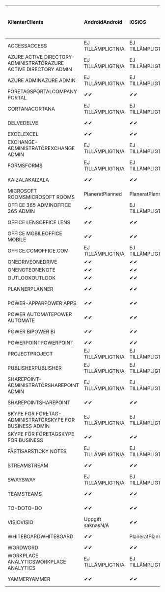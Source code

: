 <!-- This file is generated automatically. Changes made to this file will be overwritten.-->
|<span data-ttu-id="a4acb-101">Klienter</span><span class="sxs-lookup"><span data-stu-id="a4acb-101">Clients</span></span>|<span data-ttu-id="a4acb-102">Android</span><span class="sxs-lookup"><span data-stu-id="a4acb-102">Android</span></span>|<span data-ttu-id="a4acb-103">iOS</span><span class="sxs-lookup"><span data-stu-id="a4acb-103">iOS</span></span>|<span data-ttu-id="a4acb-104">Mac</span><span class="sxs-lookup"><span data-stu-id="a4acb-104">Mac</span></span>|<span data-ttu-id="a4acb-105">Windows 10</span><span class="sxs-lookup"><span data-stu-id="a4acb-105">Windows 10</span></span><br><span data-ttu-id="a4acb-106">Skrivbord</span><span class="sxs-lookup"><span data-stu-id="a4acb-106">Desktop</span></span>|<span data-ttu-id="a4acb-107">Windows 10</span><span class="sxs-lookup"><span data-stu-id="a4acb-107">Windows 10</span></span><br><span data-ttu-id="a4acb-108">Moderna appar</span><span class="sxs-lookup"><span data-stu-id="a4acb-108">Modern Apps</span></span>|
|:-|:-|:-|:-|:-|:-|
|<span data-ttu-id="a4acb-109">ACCESS</span><span class="sxs-lookup"><span data-stu-id="a4acb-109">ACCESS</span></span>|<span data-ttu-id="a4acb-110">EJ TILLÄMPLIGT</span><span class="sxs-lookup"><span data-stu-id="a4acb-110">N/A</span></span>|<span data-ttu-id="a4acb-111">EJ TILLÄMPLIGT</span><span class="sxs-lookup"><span data-stu-id="a4acb-111">N/A</span></span>|<span data-ttu-id="a4acb-112">EJ TILLÄMPLIGT</span><span class="sxs-lookup"><span data-stu-id="a4acb-112">N/A</span></span>|<span data-ttu-id="a4acb-113">✔</span><span class="sxs-lookup"><span data-stu-id="a4acb-113">✔</span></span>|<span data-ttu-id="a4acb-114">Uppgift saknas</span><span class="sxs-lookup"><span data-stu-id="a4acb-114">N/A</span></span>|
|<span data-ttu-id="a4acb-115">AZURE ACTIVE DIRECTORY-ADMINISTRATÖR</span><span class="sxs-lookup"><span data-stu-id="a4acb-115">AZURE ACTIVE DIRECTORY ADMIN</span></span>|<span data-ttu-id="a4acb-116">EJ TILLÄMPLIGT</span><span class="sxs-lookup"><span data-stu-id="a4acb-116">N/A</span></span>|<span data-ttu-id="a4acb-117">EJ TILLÄMPLIGT</span><span class="sxs-lookup"><span data-stu-id="a4acb-117">N/A</span></span>|<span data-ttu-id="a4acb-118">EJ TILLÄMPLIGT</span><span class="sxs-lookup"><span data-stu-id="a4acb-118">N/A</span></span>|<span data-ttu-id="a4acb-119">✔</span><span class="sxs-lookup"><span data-stu-id="a4acb-119">✔</span></span>|<span data-ttu-id="a4acb-120">Uppgift saknas</span><span class="sxs-lookup"><span data-stu-id="a4acb-120">N/A</span></span>|
|<span data-ttu-id="a4acb-121">AZURE ADMIN</span><span class="sxs-lookup"><span data-stu-id="a4acb-121">AZURE ADMIN</span></span>|<span data-ttu-id="a4acb-122">EJ TILLÄMPLIGT</span><span class="sxs-lookup"><span data-stu-id="a4acb-122">N/A</span></span>|<span data-ttu-id="a4acb-123">EJ TILLÄMPLIGT</span><span class="sxs-lookup"><span data-stu-id="a4acb-123">N/A</span></span>|<span data-ttu-id="a4acb-124">EJ TILLÄMPLIGT</span><span class="sxs-lookup"><span data-stu-id="a4acb-124">N/A</span></span>|<span data-ttu-id="a4acb-125">EJ TILLÄMPLIGT</span><span class="sxs-lookup"><span data-stu-id="a4acb-125">N/A</span></span>|<span data-ttu-id="a4acb-126">EJ TILLÄMPLIGT</span><span class="sxs-lookup"><span data-stu-id="a4acb-126">N/A</span></span>|
|<span data-ttu-id="a4acb-127">FÖRETAGSPORTAL</span><span class="sxs-lookup"><span data-stu-id="a4acb-127">COMPANY PORTAL</span></span>|<span data-ttu-id="a4acb-128">✔</span><span class="sxs-lookup"><span data-stu-id="a4acb-128">✔</span></span>|<span data-ttu-id="a4acb-129">✔</span><span class="sxs-lookup"><span data-stu-id="a4acb-129">✔</span></span>|<span data-ttu-id="a4acb-130">✔</span><span class="sxs-lookup"><span data-stu-id="a4acb-130">✔</span></span>|<span data-ttu-id="a4acb-131">Uppgift saknas</span><span class="sxs-lookup"><span data-stu-id="a4acb-131">N/A</span></span>|<span data-ttu-id="a4acb-132">✔</span><span class="sxs-lookup"><span data-stu-id="a4acb-132">✔</span></span>|
|<span data-ttu-id="a4acb-133">CORTANA</span><span class="sxs-lookup"><span data-stu-id="a4acb-133">CORTANA</span></span>|<span data-ttu-id="a4acb-134">EJ TILLÄMPLIGT</span><span class="sxs-lookup"><span data-stu-id="a4acb-134">N/A</span></span>|<span data-ttu-id="a4acb-135">EJ TILLÄMPLIGT</span><span class="sxs-lookup"><span data-stu-id="a4acb-135">N/A</span></span>|<span data-ttu-id="a4acb-136">EJ TILLÄMPLIGT</span><span class="sxs-lookup"><span data-stu-id="a4acb-136">N/A</span></span>|<span data-ttu-id="a4acb-137">EJ TILLÄMPLIGT</span><span class="sxs-lookup"><span data-stu-id="a4acb-137">N/A</span></span>|<span data-ttu-id="a4acb-138">✔</span><span class="sxs-lookup"><span data-stu-id="a4acb-138">✔</span></span>|
|<span data-ttu-id="a4acb-139">DELVE</span><span class="sxs-lookup"><span data-stu-id="a4acb-139">DELVE</span></span>|<span data-ttu-id="a4acb-140">✔</span><span class="sxs-lookup"><span data-stu-id="a4acb-140">✔</span></span>|<span data-ttu-id="a4acb-141">✔</span><span class="sxs-lookup"><span data-stu-id="a4acb-141">✔</span></span>|<span data-ttu-id="a4acb-142">EJ TILLÄMPLIGT</span><span class="sxs-lookup"><span data-stu-id="a4acb-142">N/A</span></span>|<span data-ttu-id="a4acb-143">EJ TILLÄMPLIGT</span><span class="sxs-lookup"><span data-stu-id="a4acb-143">N/A</span></span>|<span data-ttu-id="a4acb-144">EJ TILLÄMPLIGT</span><span class="sxs-lookup"><span data-stu-id="a4acb-144">N/A</span></span>|
|<span data-ttu-id="a4acb-145">EXCEL</span><span class="sxs-lookup"><span data-stu-id="a4acb-145">EXCEL</span></span>|<span data-ttu-id="a4acb-146">✔</span><span class="sxs-lookup"><span data-stu-id="a4acb-146">✔</span></span>|<span data-ttu-id="a4acb-147">✔</span><span class="sxs-lookup"><span data-stu-id="a4acb-147">✔</span></span>|<span data-ttu-id="a4acb-148">✔</span><span class="sxs-lookup"><span data-stu-id="a4acb-148">✔</span></span>|<span data-ttu-id="a4acb-149">✔</span><span class="sxs-lookup"><span data-stu-id="a4acb-149">✔</span></span>|<span data-ttu-id="a4acb-150">✔</span><span class="sxs-lookup"><span data-stu-id="a4acb-150">✔</span></span>|
|<span data-ttu-id="a4acb-151">EXCHANGE-ADMINISTRATÖR</span><span class="sxs-lookup"><span data-stu-id="a4acb-151">EXCHANGE ADMIN</span></span>|<span data-ttu-id="a4acb-152">EJ TILLÄMPLIGT</span><span class="sxs-lookup"><span data-stu-id="a4acb-152">N/A</span></span>|<span data-ttu-id="a4acb-153">EJ TILLÄMPLIGT</span><span class="sxs-lookup"><span data-stu-id="a4acb-153">N/A</span></span>|<span data-ttu-id="a4acb-154">EJ TILLÄMPLIGT</span><span class="sxs-lookup"><span data-stu-id="a4acb-154">N/A</span></span>|<span data-ttu-id="a4acb-155">✔</span><span class="sxs-lookup"><span data-stu-id="a4acb-155">✔</span></span>|<span data-ttu-id="a4acb-156">Uppgift saknas</span><span class="sxs-lookup"><span data-stu-id="a4acb-156">N/A</span></span>|
|<span data-ttu-id="a4acb-157">FORMS</span><span class="sxs-lookup"><span data-stu-id="a4acb-157">FORMS</span></span>|<span data-ttu-id="a4acb-158">EJ TILLÄMPLIGT</span><span class="sxs-lookup"><span data-stu-id="a4acb-158">N/A</span></span>|<span data-ttu-id="a4acb-159">EJ TILLÄMPLIGT</span><span class="sxs-lookup"><span data-stu-id="a4acb-159">N/A</span></span>|<span data-ttu-id="a4acb-160">EJ TILLÄMPLIGT</span><span class="sxs-lookup"><span data-stu-id="a4acb-160">N/A</span></span>|<span data-ttu-id="a4acb-161">EJ TILLÄMPLIGT</span><span class="sxs-lookup"><span data-stu-id="a4acb-161">N/A</span></span>|<span data-ttu-id="a4acb-162">EJ TILLÄMPLIGT</span><span class="sxs-lookup"><span data-stu-id="a4acb-162">N/A</span></span>|
|<span data-ttu-id="a4acb-163">KAIZALA</span><span class="sxs-lookup"><span data-stu-id="a4acb-163">KAIZALA</span></span>|<span data-ttu-id="a4acb-164">✔</span><span class="sxs-lookup"><span data-stu-id="a4acb-164">✔</span></span>|<span data-ttu-id="a4acb-165">✔</span><span class="sxs-lookup"><span data-stu-id="a4acb-165">✔</span></span>|<span data-ttu-id="a4acb-166">EJ TILLÄMPLIGT</span><span class="sxs-lookup"><span data-stu-id="a4acb-166">N/A</span></span>|<span data-ttu-id="a4acb-167">EJ TILLÄMPLIGT</span><span class="sxs-lookup"><span data-stu-id="a4acb-167">N/A</span></span>|<span data-ttu-id="a4acb-168">EJ TILLÄMPLIGT</span><span class="sxs-lookup"><span data-stu-id="a4acb-168">N/A</span></span>|
|<span data-ttu-id="a4acb-169">MICROSOFT ROOMS</span><span class="sxs-lookup"><span data-stu-id="a4acb-169">MICROSOFT ROOMS</span></span>|<span data-ttu-id="a4acb-170">Planerat</span><span class="sxs-lookup"><span data-stu-id="a4acb-170">Planned</span></span>|<span data-ttu-id="a4acb-171">Planerat</span><span class="sxs-lookup"><span data-stu-id="a4acb-171">Planned</span></span>|<span data-ttu-id="a4acb-172">EJ TILLÄMPLIGT</span><span class="sxs-lookup"><span data-stu-id="a4acb-172">N/A</span></span>|<span data-ttu-id="a4acb-173">EJ TILLÄMPLIGT</span><span class="sxs-lookup"><span data-stu-id="a4acb-173">N/A</span></span>|<span data-ttu-id="a4acb-174">EJ TILLÄMPLIGT</span><span class="sxs-lookup"><span data-stu-id="a4acb-174">N/A</span></span>|
|<span data-ttu-id="a4acb-175">OFFICE 365 ADMIN</span><span class="sxs-lookup"><span data-stu-id="a4acb-175">OFFICE 365 ADMIN</span></span>|<span data-ttu-id="a4acb-176">✔</span><span class="sxs-lookup"><span data-stu-id="a4acb-176">✔</span></span>|<span data-ttu-id="a4acb-177">EJ TILLÄMPLIGT</span><span class="sxs-lookup"><span data-stu-id="a4acb-177">N/A</span></span>|<span data-ttu-id="a4acb-178">EJ TILLÄMPLIGT</span><span class="sxs-lookup"><span data-stu-id="a4acb-178">N/A</span></span>|<span data-ttu-id="a4acb-179">EJ TILLÄMPLIGT</span><span class="sxs-lookup"><span data-stu-id="a4acb-179">N/A</span></span>|<span data-ttu-id="a4acb-180">EJ TILLÄMPLIGT</span><span class="sxs-lookup"><span data-stu-id="a4acb-180">N/A</span></span>|
|<span data-ttu-id="a4acb-181">OFFICE LENS</span><span class="sxs-lookup"><span data-stu-id="a4acb-181">OFFICE LENS</span></span>|<span data-ttu-id="a4acb-182">✔</span><span class="sxs-lookup"><span data-stu-id="a4acb-182">✔</span></span>|<span data-ttu-id="a4acb-183">✔</span><span class="sxs-lookup"><span data-stu-id="a4acb-183">✔</span></span>|<span data-ttu-id="a4acb-184">EJ TILLÄMPLIGT</span><span class="sxs-lookup"><span data-stu-id="a4acb-184">N/A</span></span>|<span data-ttu-id="a4acb-185">EJ TILLÄMPLIGT</span><span class="sxs-lookup"><span data-stu-id="a4acb-185">N/A</span></span>|<span data-ttu-id="a4acb-186">✔</span><span class="sxs-lookup"><span data-stu-id="a4acb-186">✔</span></span>|
|<span data-ttu-id="a4acb-187">OFFICE MOBILE</span><span class="sxs-lookup"><span data-stu-id="a4acb-187">OFFICE MOBILE</span></span>|<span data-ttu-id="a4acb-188">✔</span><span class="sxs-lookup"><span data-stu-id="a4acb-188">✔</span></span>|<span data-ttu-id="a4acb-189">✔</span><span class="sxs-lookup"><span data-stu-id="a4acb-189">✔</span></span>|<span data-ttu-id="a4acb-190">EJ TILLÄMPLIGT</span><span class="sxs-lookup"><span data-stu-id="a4acb-190">N/A</span></span>|<span data-ttu-id="a4acb-191">EJ TILLÄMPLIGT</span><span class="sxs-lookup"><span data-stu-id="a4acb-191">N/A</span></span>|<span data-ttu-id="a4acb-192">EJ TILLÄMPLIGT</span><span class="sxs-lookup"><span data-stu-id="a4acb-192">N/A</span></span>|
|<span data-ttu-id="a4acb-193">OFFICE.COM</span><span class="sxs-lookup"><span data-stu-id="a4acb-193">OFFICE.COM</span></span>|<span data-ttu-id="a4acb-194">EJ TILLÄMPLIGT</span><span class="sxs-lookup"><span data-stu-id="a4acb-194">N/A</span></span>|<span data-ttu-id="a4acb-195">EJ TILLÄMPLIGT</span><span class="sxs-lookup"><span data-stu-id="a4acb-195">N/A</span></span>|<span data-ttu-id="a4acb-196">EJ TILLÄMPLIGT</span><span class="sxs-lookup"><span data-stu-id="a4acb-196">N/A</span></span>|<span data-ttu-id="a4acb-197">EJ TILLÄMPLIGT</span><span class="sxs-lookup"><span data-stu-id="a4acb-197">N/A</span></span>|<span data-ttu-id="a4acb-198">✔</span><span class="sxs-lookup"><span data-stu-id="a4acb-198">✔</span></span>|
|<span data-ttu-id="a4acb-199">ONEDRIVE</span><span class="sxs-lookup"><span data-stu-id="a4acb-199">ONEDRIVE</span></span>|<span data-ttu-id="a4acb-200">✔</span><span class="sxs-lookup"><span data-stu-id="a4acb-200">✔</span></span>|<span data-ttu-id="a4acb-201">✔</span><span class="sxs-lookup"><span data-stu-id="a4acb-201">✔</span></span>|<span data-ttu-id="a4acb-202">✔</span><span class="sxs-lookup"><span data-stu-id="a4acb-202">✔</span></span>|<span data-ttu-id="a4acb-203">✔</span><span class="sxs-lookup"><span data-stu-id="a4acb-203">✔</span></span>|<span data-ttu-id="a4acb-204">✔</span><span class="sxs-lookup"><span data-stu-id="a4acb-204">✔</span></span>|
|<span data-ttu-id="a4acb-205">ONENOTE</span><span class="sxs-lookup"><span data-stu-id="a4acb-205">ONENOTE</span></span>|<span data-ttu-id="a4acb-206">✔</span><span class="sxs-lookup"><span data-stu-id="a4acb-206">✔</span></span>|<span data-ttu-id="a4acb-207">✔</span><span class="sxs-lookup"><span data-stu-id="a4acb-207">✔</span></span>|<span data-ttu-id="a4acb-208">✔</span><span class="sxs-lookup"><span data-stu-id="a4acb-208">✔</span></span>|<span data-ttu-id="a4acb-209">✔</span><span class="sxs-lookup"><span data-stu-id="a4acb-209">✔</span></span>|<span data-ttu-id="a4acb-210">✔</span><span class="sxs-lookup"><span data-stu-id="a4acb-210">✔</span></span>|
|<span data-ttu-id="a4acb-211">OUTLOOK</span><span class="sxs-lookup"><span data-stu-id="a4acb-211">OUTLOOK</span></span>|<span data-ttu-id="a4acb-212">✔</span><span class="sxs-lookup"><span data-stu-id="a4acb-212">✔</span></span>|<span data-ttu-id="a4acb-213">✔</span><span class="sxs-lookup"><span data-stu-id="a4acb-213">✔</span></span>|<span data-ttu-id="a4acb-214">✔</span><span class="sxs-lookup"><span data-stu-id="a4acb-214">✔</span></span>|<span data-ttu-id="a4acb-215">✔</span><span class="sxs-lookup"><span data-stu-id="a4acb-215">✔</span></span>|<span data-ttu-id="a4acb-216">✔</span><span class="sxs-lookup"><span data-stu-id="a4acb-216">✔</span></span>|
|<span data-ttu-id="a4acb-217">PLANNER</span><span class="sxs-lookup"><span data-stu-id="a4acb-217">PLANNER</span></span>|<span data-ttu-id="a4acb-218">✔</span><span class="sxs-lookup"><span data-stu-id="a4acb-218">✔</span></span>|<span data-ttu-id="a4acb-219">✔</span><span class="sxs-lookup"><span data-stu-id="a4acb-219">✔</span></span>|<span data-ttu-id="a4acb-220">EJ TILLÄMPLIGT</span><span class="sxs-lookup"><span data-stu-id="a4acb-220">N/A</span></span>|<span data-ttu-id="a4acb-221">EJ TILLÄMPLIGT</span><span class="sxs-lookup"><span data-stu-id="a4acb-221">N/A</span></span>|<span data-ttu-id="a4acb-222">EJ TILLÄMPLIGT</span><span class="sxs-lookup"><span data-stu-id="a4acb-222">N/A</span></span>|
|<span data-ttu-id="a4acb-223">POWER-APPAR</span><span class="sxs-lookup"><span data-stu-id="a4acb-223">POWER APPS</span></span>|<span data-ttu-id="a4acb-224">✔</span><span class="sxs-lookup"><span data-stu-id="a4acb-224">✔</span></span>|<span data-ttu-id="a4acb-225">✔</span><span class="sxs-lookup"><span data-stu-id="a4acb-225">✔</span></span>|<span data-ttu-id="a4acb-226">EJ TILLÄMPLIGT</span><span class="sxs-lookup"><span data-stu-id="a4acb-226">N/A</span></span>|<span data-ttu-id="a4acb-227">EJ TILLÄMPLIGT</span><span class="sxs-lookup"><span data-stu-id="a4acb-227">N/A</span></span>|<span data-ttu-id="a4acb-228">✔</span><span class="sxs-lookup"><span data-stu-id="a4acb-228">✔</span></span>|
|<span data-ttu-id="a4acb-229">POWER AUTOMATE</span><span class="sxs-lookup"><span data-stu-id="a4acb-229">POWER AUTOMATE</span></span>|<span data-ttu-id="a4acb-230">✔</span><span class="sxs-lookup"><span data-stu-id="a4acb-230">✔</span></span>|<span data-ttu-id="a4acb-231">✔</span><span class="sxs-lookup"><span data-stu-id="a4acb-231">✔</span></span>|<span data-ttu-id="a4acb-232">EJ TILLÄMPLIGT</span><span class="sxs-lookup"><span data-stu-id="a4acb-232">N/A</span></span>|<span data-ttu-id="a4acb-233">EJ TILLÄMPLIGT</span><span class="sxs-lookup"><span data-stu-id="a4acb-233">N/A</span></span>|<span data-ttu-id="a4acb-234">EJ TILLÄMPLIGT</span><span class="sxs-lookup"><span data-stu-id="a4acb-234">N/A</span></span>|
|<span data-ttu-id="a4acb-235">POWER BI</span><span class="sxs-lookup"><span data-stu-id="a4acb-235">POWER BI</span></span>|<span data-ttu-id="a4acb-236">✔</span><span class="sxs-lookup"><span data-stu-id="a4acb-236">✔</span></span>|<span data-ttu-id="a4acb-237">✔</span><span class="sxs-lookup"><span data-stu-id="a4acb-237">✔</span></span>|<span data-ttu-id="a4acb-238">Uppgift saknas</span><span class="sxs-lookup"><span data-stu-id="a4acb-238">N/A</span></span>|<span data-ttu-id="a4acb-239">✔</span><span class="sxs-lookup"><span data-stu-id="a4acb-239">✔</span></span>|<span data-ttu-id="a4acb-240">✔</span><span class="sxs-lookup"><span data-stu-id="a4acb-240">✔</span></span>|
|<span data-ttu-id="a4acb-241">POWERPOINT</span><span class="sxs-lookup"><span data-stu-id="a4acb-241">POWERPOINT</span></span>|<span data-ttu-id="a4acb-242">✔</span><span class="sxs-lookup"><span data-stu-id="a4acb-242">✔</span></span>|<span data-ttu-id="a4acb-243">✔</span><span class="sxs-lookup"><span data-stu-id="a4acb-243">✔</span></span>|<span data-ttu-id="a4acb-244">✔</span><span class="sxs-lookup"><span data-stu-id="a4acb-244">✔</span></span>|<span data-ttu-id="a4acb-245">✔</span><span class="sxs-lookup"><span data-stu-id="a4acb-245">✔</span></span>|<span data-ttu-id="a4acb-246">✔</span><span class="sxs-lookup"><span data-stu-id="a4acb-246">✔</span></span>|
|<span data-ttu-id="a4acb-247">PROJECT</span><span class="sxs-lookup"><span data-stu-id="a4acb-247">PROJECT</span></span>|<span data-ttu-id="a4acb-248">EJ TILLÄMPLIGT</span><span class="sxs-lookup"><span data-stu-id="a4acb-248">N/A</span></span>|<span data-ttu-id="a4acb-249">EJ TILLÄMPLIGT</span><span class="sxs-lookup"><span data-stu-id="a4acb-249">N/A</span></span>|<span data-ttu-id="a4acb-250">EJ TILLÄMPLIGT</span><span class="sxs-lookup"><span data-stu-id="a4acb-250">N/A</span></span>|<span data-ttu-id="a4acb-251">✔</span><span class="sxs-lookup"><span data-stu-id="a4acb-251">✔</span></span>|<span data-ttu-id="a4acb-252">Uppgift saknas</span><span class="sxs-lookup"><span data-stu-id="a4acb-252">N/A</span></span>|
|<span data-ttu-id="a4acb-253">PUBLISHER</span><span class="sxs-lookup"><span data-stu-id="a4acb-253">PUBLISHER</span></span>|<span data-ttu-id="a4acb-254">EJ TILLÄMPLIGT</span><span class="sxs-lookup"><span data-stu-id="a4acb-254">N/A</span></span>|<span data-ttu-id="a4acb-255">EJ TILLÄMPLIGT</span><span class="sxs-lookup"><span data-stu-id="a4acb-255">N/A</span></span>|<span data-ttu-id="a4acb-256">EJ TILLÄMPLIGT</span><span class="sxs-lookup"><span data-stu-id="a4acb-256">N/A</span></span>|<span data-ttu-id="a4acb-257">✔</span><span class="sxs-lookup"><span data-stu-id="a4acb-257">✔</span></span>|<span data-ttu-id="a4acb-258">Uppgift saknas</span><span class="sxs-lookup"><span data-stu-id="a4acb-258">N/A</span></span>|
|<span data-ttu-id="a4acb-259">SHAREPOINT-ADMINISTRATÖR</span><span class="sxs-lookup"><span data-stu-id="a4acb-259">SHAREPOINT ADMIN</span></span>|<span data-ttu-id="a4acb-260">EJ TILLÄMPLIGT</span><span class="sxs-lookup"><span data-stu-id="a4acb-260">N/A</span></span>|<span data-ttu-id="a4acb-261">EJ TILLÄMPLIGT</span><span class="sxs-lookup"><span data-stu-id="a4acb-261">N/A</span></span>|<span data-ttu-id="a4acb-262">EJ TILLÄMPLIGT</span><span class="sxs-lookup"><span data-stu-id="a4acb-262">N/A</span></span>|<span data-ttu-id="a4acb-263">✔</span><span class="sxs-lookup"><span data-stu-id="a4acb-263">✔</span></span>|<span data-ttu-id="a4acb-264">Uppgift saknas</span><span class="sxs-lookup"><span data-stu-id="a4acb-264">N/A</span></span>|
|<span data-ttu-id="a4acb-265">SHAREPOINT</span><span class="sxs-lookup"><span data-stu-id="a4acb-265">SHAREPOINT</span></span>|<span data-ttu-id="a4acb-266">✔</span><span class="sxs-lookup"><span data-stu-id="a4acb-266">✔</span></span>|<span data-ttu-id="a4acb-267">✔</span><span class="sxs-lookup"><span data-stu-id="a4acb-267">✔</span></span>|<span data-ttu-id="a4acb-268">EJ TILLÄMPLIGT</span><span class="sxs-lookup"><span data-stu-id="a4acb-268">N/A</span></span>|<span data-ttu-id="a4acb-269">EJ TILLÄMPLIGT</span><span class="sxs-lookup"><span data-stu-id="a4acb-269">N/A</span></span>|<span data-ttu-id="a4acb-270">EJ TILLÄMPLIGT</span><span class="sxs-lookup"><span data-stu-id="a4acb-270">N/A</span></span>|
|<span data-ttu-id="a4acb-271">SKYPE FÖR FÖRETAG-ADMINISTRATÖR</span><span class="sxs-lookup"><span data-stu-id="a4acb-271">SKYPE FOR BUSINESS ADMIN</span></span>|<span data-ttu-id="a4acb-272">EJ TILLÄMPLIGT</span><span class="sxs-lookup"><span data-stu-id="a4acb-272">N/A</span></span>|<span data-ttu-id="a4acb-273">EJ TILLÄMPLIGT</span><span class="sxs-lookup"><span data-stu-id="a4acb-273">N/A</span></span>|<span data-ttu-id="a4acb-274">EJ TILLÄMPLIGT</span><span class="sxs-lookup"><span data-stu-id="a4acb-274">N/A</span></span>|<span data-ttu-id="a4acb-275">✔</span><span class="sxs-lookup"><span data-stu-id="a4acb-275">✔</span></span>|<span data-ttu-id="a4acb-276">Uppgift saknas</span><span class="sxs-lookup"><span data-stu-id="a4acb-276">N/A</span></span>|
|<span data-ttu-id="a4acb-277">SKYPE FÖR FÖRETAG</span><span class="sxs-lookup"><span data-stu-id="a4acb-277">SKYPE FOR BUSINESS</span></span>|<span data-ttu-id="a4acb-278">✔</span><span class="sxs-lookup"><span data-stu-id="a4acb-278">✔</span></span>|<span data-ttu-id="a4acb-279">✔</span><span class="sxs-lookup"><span data-stu-id="a4acb-279">✔</span></span>|<span data-ttu-id="a4acb-280">✔</span><span class="sxs-lookup"><span data-stu-id="a4acb-280">✔</span></span>|<span data-ttu-id="a4acb-281">✔</span><span class="sxs-lookup"><span data-stu-id="a4acb-281">✔</span></span>|<span data-ttu-id="a4acb-282">Uppgift saknas</span><span class="sxs-lookup"><span data-stu-id="a4acb-282">N/A</span></span>|
|<span data-ttu-id="a4acb-283">FÄSTISAR</span><span class="sxs-lookup"><span data-stu-id="a4acb-283">STICKY NOTES</span></span>|<span data-ttu-id="a4acb-284">EJ TILLÄMPLIGT</span><span class="sxs-lookup"><span data-stu-id="a4acb-284">N/A</span></span>|<span data-ttu-id="a4acb-285">EJ TILLÄMPLIGT</span><span class="sxs-lookup"><span data-stu-id="a4acb-285">N/A</span></span>|<span data-ttu-id="a4acb-286">EJ TILLÄMPLIGT</span><span class="sxs-lookup"><span data-stu-id="a4acb-286">N/A</span></span>|<span data-ttu-id="a4acb-287">EJ TILLÄMPLIGT</span><span class="sxs-lookup"><span data-stu-id="a4acb-287">N/A</span></span>|<span data-ttu-id="a4acb-288">✔</span><span class="sxs-lookup"><span data-stu-id="a4acb-288">✔</span></span>|
|<span data-ttu-id="a4acb-289">STREAM</span><span class="sxs-lookup"><span data-stu-id="a4acb-289">STREAM</span></span>|<span data-ttu-id="a4acb-290">✔</span><span class="sxs-lookup"><span data-stu-id="a4acb-290">✔</span></span>|<span data-ttu-id="a4acb-291">✔</span><span class="sxs-lookup"><span data-stu-id="a4acb-291">✔</span></span>|<span data-ttu-id="a4acb-292">EJ TILLÄMPLIGT</span><span class="sxs-lookup"><span data-stu-id="a4acb-292">N/A</span></span>|<span data-ttu-id="a4acb-293">EJ TILLÄMPLIGT</span><span class="sxs-lookup"><span data-stu-id="a4acb-293">N/A</span></span>|<span data-ttu-id="a4acb-294">EJ TILLÄMPLIGT</span><span class="sxs-lookup"><span data-stu-id="a4acb-294">N/A</span></span>|
|<span data-ttu-id="a4acb-295">SWAY</span><span class="sxs-lookup"><span data-stu-id="a4acb-295">SWAY</span></span>|<span data-ttu-id="a4acb-296">EJ TILLÄMPLIGT</span><span class="sxs-lookup"><span data-stu-id="a4acb-296">N/A</span></span>|<span data-ttu-id="a4acb-297">EJ TILLÄMPLIGT</span><span class="sxs-lookup"><span data-stu-id="a4acb-297">N/A</span></span>|<span data-ttu-id="a4acb-298">EJ TILLÄMPLIGT</span><span class="sxs-lookup"><span data-stu-id="a4acb-298">N/A</span></span>|<span data-ttu-id="a4acb-299">EJ TILLÄMPLIGT</span><span class="sxs-lookup"><span data-stu-id="a4acb-299">N/A</span></span>|<span data-ttu-id="a4acb-300">✔</span><span class="sxs-lookup"><span data-stu-id="a4acb-300">✔</span></span>|
|<span data-ttu-id="a4acb-301">TEAMS</span><span class="sxs-lookup"><span data-stu-id="a4acb-301">TEAMS</span></span>|<span data-ttu-id="a4acb-302">✔</span><span class="sxs-lookup"><span data-stu-id="a4acb-302">✔</span></span>|<span data-ttu-id="a4acb-303">✔</span><span class="sxs-lookup"><span data-stu-id="a4acb-303">✔</span></span>|<span data-ttu-id="a4acb-304">✔</span><span class="sxs-lookup"><span data-stu-id="a4acb-304">✔</span></span>|<span data-ttu-id="a4acb-305">Planerat</span><span class="sxs-lookup"><span data-stu-id="a4acb-305">Planned</span></span>|<span data-ttu-id="a4acb-306">Uppgift saknas</span><span class="sxs-lookup"><span data-stu-id="a4acb-306">N/A</span></span>|
|<span data-ttu-id="a4acb-307">TO-DO</span><span class="sxs-lookup"><span data-stu-id="a4acb-307">TO-DO</span></span>|<span data-ttu-id="a4acb-308">✔</span><span class="sxs-lookup"><span data-stu-id="a4acb-308">✔</span></span>|<span data-ttu-id="a4acb-309">✔</span><span class="sxs-lookup"><span data-stu-id="a4acb-309">✔</span></span>|<span data-ttu-id="a4acb-310">✔</span><span class="sxs-lookup"><span data-stu-id="a4acb-310">✔</span></span>|<span data-ttu-id="a4acb-311">Uppgift saknas</span><span class="sxs-lookup"><span data-stu-id="a4acb-311">N/A</span></span>|<span data-ttu-id="a4acb-312">✔</span><span class="sxs-lookup"><span data-stu-id="a4acb-312">✔</span></span>|
|<span data-ttu-id="a4acb-313">VISIO</span><span class="sxs-lookup"><span data-stu-id="a4acb-313">VISIO</span></span>|<span data-ttu-id="a4acb-314">Uppgift saknas</span><span class="sxs-lookup"><span data-stu-id="a4acb-314">N/A</span></span>|<span data-ttu-id="a4acb-315">✔</span><span class="sxs-lookup"><span data-stu-id="a4acb-315">✔</span></span>|<span data-ttu-id="a4acb-316">Uppgift saknas</span><span class="sxs-lookup"><span data-stu-id="a4acb-316">N/A</span></span>|<span data-ttu-id="a4acb-317">✔</span><span class="sxs-lookup"><span data-stu-id="a4acb-317">✔</span></span>|<span data-ttu-id="a4acb-318">Uppgift saknas</span><span class="sxs-lookup"><span data-stu-id="a4acb-318">N/A</span></span>|
|<span data-ttu-id="a4acb-319">WHITEBOARD</span><span class="sxs-lookup"><span data-stu-id="a4acb-319">WHITEBOARD</span></span>|<span data-ttu-id="a4acb-320">✔</span><span class="sxs-lookup"><span data-stu-id="a4acb-320">✔</span></span>|<span data-ttu-id="a4acb-321">Planerat</span><span class="sxs-lookup"><span data-stu-id="a4acb-321">Planned</span></span>|<span data-ttu-id="a4acb-322">EJ TILLÄMPLIGT</span><span class="sxs-lookup"><span data-stu-id="a4acb-322">N/A</span></span>|<span data-ttu-id="a4acb-323">EJ TILLÄMPLIGT</span><span class="sxs-lookup"><span data-stu-id="a4acb-323">N/A</span></span>|<span data-ttu-id="a4acb-324">✔</span><span class="sxs-lookup"><span data-stu-id="a4acb-324">✔</span></span>|
|<span data-ttu-id="a4acb-325">WORD</span><span class="sxs-lookup"><span data-stu-id="a4acb-325">WORD</span></span>|<span data-ttu-id="a4acb-326">✔</span><span class="sxs-lookup"><span data-stu-id="a4acb-326">✔</span></span>|<span data-ttu-id="a4acb-327">✔</span><span class="sxs-lookup"><span data-stu-id="a4acb-327">✔</span></span>|<span data-ttu-id="a4acb-328">✔</span><span class="sxs-lookup"><span data-stu-id="a4acb-328">✔</span></span>|<span data-ttu-id="a4acb-329">✔</span><span class="sxs-lookup"><span data-stu-id="a4acb-329">✔</span></span>|<span data-ttu-id="a4acb-330">✔</span><span class="sxs-lookup"><span data-stu-id="a4acb-330">✔</span></span>|
|<span data-ttu-id="a4acb-331">WORKPLACE ANALYTICS</span><span class="sxs-lookup"><span data-stu-id="a4acb-331">WORKPLACE ANALYTICS</span></span>|<span data-ttu-id="a4acb-332">EJ TILLÄMPLIGT</span><span class="sxs-lookup"><span data-stu-id="a4acb-332">N/A</span></span>|<span data-ttu-id="a4acb-333">EJ TILLÄMPLIGT</span><span class="sxs-lookup"><span data-stu-id="a4acb-333">N/A</span></span>|<span data-ttu-id="a4acb-334">EJ TILLÄMPLIGT</span><span class="sxs-lookup"><span data-stu-id="a4acb-334">N/A</span></span>|<span data-ttu-id="a4acb-335">EJ TILLÄMPLIGT</span><span class="sxs-lookup"><span data-stu-id="a4acb-335">N/A</span></span>|<span data-ttu-id="a4acb-336">EJ TILLÄMPLIGT</span><span class="sxs-lookup"><span data-stu-id="a4acb-336">N/A</span></span>|
|<span data-ttu-id="a4acb-337">YAMMER</span><span class="sxs-lookup"><span data-stu-id="a4acb-337">YAMMER</span></span>|<span data-ttu-id="a4acb-338">✔</span><span class="sxs-lookup"><span data-stu-id="a4acb-338">✔</span></span>|<span data-ttu-id="a4acb-339">✔</span><span class="sxs-lookup"><span data-stu-id="a4acb-339">✔</span></span>|<span data-ttu-id="a4acb-340">Planerat</span><span class="sxs-lookup"><span data-stu-id="a4acb-340">Planned</span></span>|<span data-ttu-id="a4acb-341">Planerat</span><span class="sxs-lookup"><span data-stu-id="a4acb-341">Planned</span></span>|<span data-ttu-id="a4acb-342">Uppgift saknas</span><span class="sxs-lookup"><span data-stu-id="a4acb-342">N/A</span></span>|
